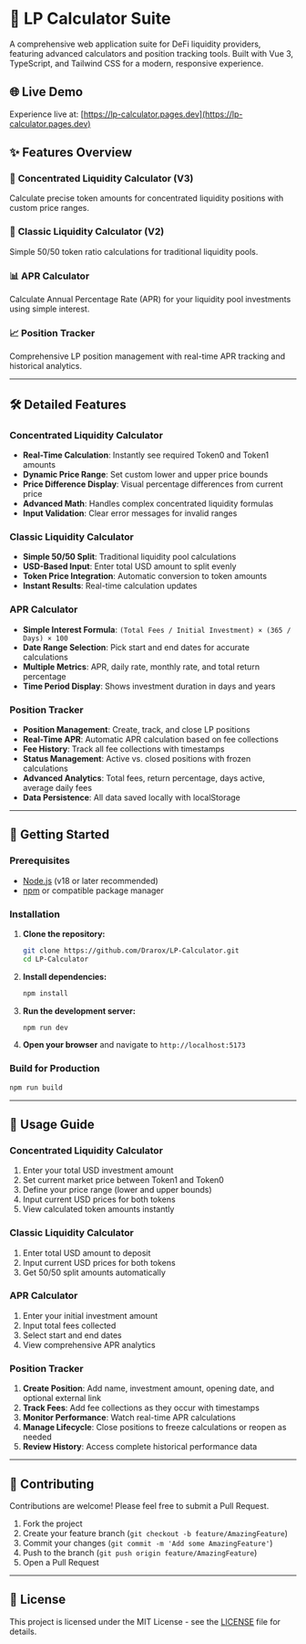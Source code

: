 # 🚀 LP Calculator Suite

A comprehensive web application suite for DeFi liquidity providers, featuring advanced calculators and position tracking tools. Built with Vue 3, TypeScript, and Tailwind CSS for a modern, responsive experience.

## 🌐 Live Demo

Experience live at: [https://lp-calculator.pages.dev](https://lp-calculator.pages.dev)

## ✨ Features Overview

### 🎯 **Concentrated Liquidity Calculator (V3)**
Calculate precise token amounts for concentrated liquidity positions with custom price ranges.

### 🔄 **Classic Liquidity Calculator (V2)**
Simple 50/50 token ratio calculations for traditional liquidity pools.

### 📊 **APR Calculator**
Calculate Annual Percentage Rate (APR) for your liquidity pool investments using simple interest.

### 📈 **Position Tracker**
Comprehensive LP position management with real-time APR tracking and historical analytics.

---

## 🛠️ Detailed Features

### **Concentrated Liquidity Calculator**
- **Real-Time Calculation**: Instantly see required Token0 and Token1 amounts
- **Dynamic Price Range**: Set custom lower and upper price bounds
- **Price Difference Display**: Visual percentage differences from current price
- **Advanced Math**: Handles complex concentrated liquidity formulas
- **Input Validation**: Clear error messages for invalid ranges

### **Classic Liquidity Calculator**
- **Simple 50/50 Split**: Traditional liquidity pool calculations
- **USD-Based Input**: Enter total USD amount to split evenly
- **Token Price Integration**: Automatic conversion to token amounts
- **Instant Results**: Real-time calculation updates

### **APR Calculator**
- **Simple Interest Formula**: `(Total Fees / Initial Investment) × (365 / Days) × 100`
- **Date Range Selection**: Pick start and end dates for accurate calculations
- **Multiple Metrics**: APR, daily rate, monthly rate, and total return percentage
- **Time Period Display**: Shows investment duration in days and years

### **Position Tracker**
- **Position Management**: Create, track, and close LP positions
- **Real-Time APR**: Automatic APR calculation based on fee collections
- **Fee History**: Track all fee collections with timestamps
- **Status Management**: Active vs. closed positions with frozen calculations
- **Advanced Analytics**: Total fees, return percentage, days active, average daily fees
- **Data Persistence**: All data saved locally with localStorage

---

## 🚀 Getting Started

### Prerequisites
- [Node.js](https://nodejs.org/en/) (v18 or later recommended)
- [npm](https://www.npmjs.com/) or compatible package manager

### Installation

1. **Clone the repository:**
   ```bash
   git clone https://github.com/Drarox/LP-Calculator.git
   cd LP-Calculator
   ```

2. **Install dependencies:**
   ```bash
   npm install
   ```

3. **Run the development server:**
   ```bash
   npm run dev
   ```

4. **Open your browser** and navigate to `http://localhost:5173`

### Build for Production
```bash
npm run build
```

---

## 📖 Usage Guide

### **Concentrated Liquidity Calculator**
1. Enter your total USD investment amount
2. Set current market price between Token1 and Token0
3. Define your price range (lower and upper bounds)
4. Input current USD prices for both tokens
5. View calculated token amounts instantly

### **Classic Liquidity Calculator**
1. Enter total USD amount to deposit
2. Input current USD prices for both tokens
3. Get 50/50 split amounts automatically

### **APR Calculator**
1. Enter your initial investment amount
2. Input total fees collected
3. Select start and end dates
4. View comprehensive APR analytics

### **Position Tracker**
1. **Create Position**: Add name, investment amount, opening date, and optional external link
2. **Track Fees**: Add fee collections as they occur with timestamps
3. **Monitor Performance**: Watch real-time APR calculations
4. **Manage Lifecycle**: Close positions to freeze calculations or reopen as needed
5. **Review History**: Access complete historical performance data

---

## 🤝 Contributing

Contributions are welcome! Please feel free to submit a Pull Request.

1. Fork the project
2. Create your feature branch (`git checkout -b feature/AmazingFeature`)
3. Commit your changes (`git commit -m 'Add some AmazingFeature'`)
4. Push to the branch (`git push origin feature/AmazingFeature`)
5. Open a Pull Request

---

## 📄 License

This project is licensed under the MIT License - see the [LICENSE](https://github.com/Drarox/LP-Calculator/blob/master/LICENSE) file for details.